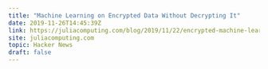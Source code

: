 ```yaml
---
title: "Machine Learning on Encrypted Data Without Decrypting It"
date: 2019-11-26T14:45:39Z
link: https://juliacomputing.com/blog/2019/11/22/encrypted-machine-learning.html?hn=&utm_medium=RSS&utm_source=hune
site: juliacomputing.com
topic: Hacker News
draft: false
---
```

